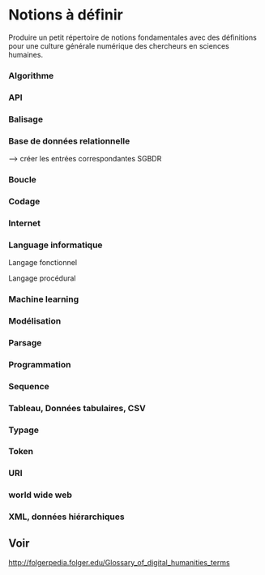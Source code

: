 # Notions à définir

Produire un petit répertoire de notions fondamentales avec des définitions pour une culture générale numérique des chercheurs en sciences humaines.

### Algorithme

### API

### Balisage

### Base de données relationnelle

—> créer les entrées correspondantes SGBDR

### Boucle

### Codage

### Internet

### Language informatique

Langage fonctionnel

Langage procédural

### Machine learning

### Modélisation

### Parsage

### Programmation

### Sequence

### Tableau, Données tabulaires, CSV

### Typage

### Token

### URI

### world wide web

### XML, données hiérarchiques



## Voir

http://folgerpedia.folger.edu/Glossary_of_digital_humanities_terms

